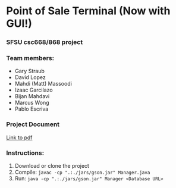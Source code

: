 # Point of Sale Terminal (Now with GUI!)
### SFSU csc668/868 project
### Team members:
* Gary Straub
* David Lopez
* Mahdi (Matt) Massoodi
* Izaac Garcilazo
* Bijan Mahdavi
* Marcus Wong
* Pablo Escriva

### Project Document
[Link to pdf](https://github.com/sfsu-csc-668-spring-2019/post-assignment-new-group-6/blob/developer/docs/CSC%20668%20HW2%20POST%20GUI.pdf)


### Instructions:
1. Download or clone the project
2. Compile: `javac -cp ".:./jars/gson.jar" Manager.java`
3. Run: `java -cp ".:./jars/gson.jar" Manager <Database URL>`
